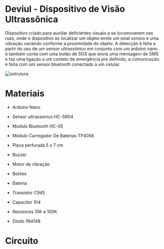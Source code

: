 # Deviul - Dispositivo de Visão Ultrassônica

Dispositivo criado para auxiliar deficientes visuais a se locomoverem nas ruas, onde o dispositivo ao localizar um objeto emite um sinal sonoro e uma vibração variando conforme a proximidade do objeto. A detecção é feita a partir do uso de um sensor ultrassônico em conjunto com um arduino nano e também conta com uma botão de SOS que envia uma mensagem de SMS e faz uma ligação a um contato de emergência pre definido, a comunicação é feita com um sensor bluetooth conectado a um celular.

![estrutura](https://user-images.githubusercontent.com/73114569/205464841-7537a978-293c-43b2-ba71-f448a5f09a30.png)

# Materiais
- Arduino Nano

- Sensor ultrassonico HC-SR04

- Modulo Bluetooth HC-05

- Módulo Carregador De Baterias TP4056

- Placa perfurada 5 x 7 cm

- Buzzer

- Motor de vibração

- Botões

- Bateria

- Transistor C945

- Capacitor 104

- Resistores 10K e 100K

- Diodo 1N4148

# Circuito




